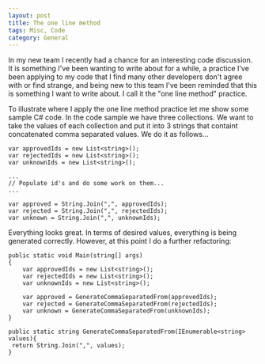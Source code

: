 ```yaml
---
layout: post
title: The one line method
tags: Misc, Code
category: General
---
```

In my new team I recently had a chance for an interesting code discussion. It is something I've been wanting to write about for a while, a practice I've been applying to my code that I find many other developers don't agree with or find strange, and being new to this team I've been reminded that this is something I want to write about. I call it the "one line method" practice.

To illustrate where I apply the one line method practice let me show some sample C# code. In the code sample we have three collections. We want to take the values of each collection and put it into 3 strings that containt concatenated comma separated values. We do it as follows...

~~~
var approvedIds = new List<string>();
var rejectedIds = new List<string>();
var unknownIds = new List<string>();

...
// Populate id's and do some work on them...
...

var approved = String.Join(",", approvedIds);
var rejected = String.Join(",", rejectedIds);
var unknown = String.Join(",", unknownIds);
~~~

Everything looks great. In terms of desired values, everything is being generated correctly. However, at this point I do a further refactoring:

~~~
public static void Main(string[] args)
{
	var approvedIds = new List<string>();
	var rejectedIds = new List<string>();
	var unknownIds = new List<string>();

	var approved = GenerateCommaSeparatedFrom(approvedIds);
	var rejected = GenerateCommaSeparatedFrom(rejectedIds);
	var unknown = GenerateCommaSeparatedFrom(unknownIds);
}

public static string GenerateCommaSeparatedFrom(IEnumerable<string> values){
 return String.Join(",", values);
}
~~~
